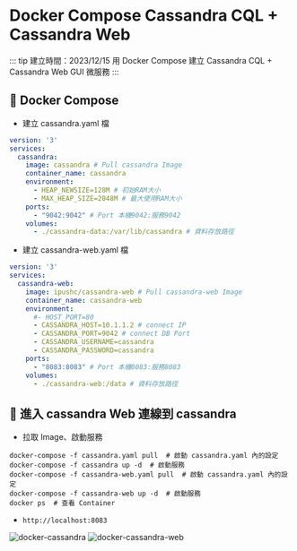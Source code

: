 # Docker Compose Cassandra CQL + Cassandra Web

::: tip 建立時間：2023/12/15
用 Docker Compose 建立 Cassandra CQL + Cassandra Web GUI 微服務
:::

## :pushpin: Docker Compose

- 建立 cassandra.yaml 檔
``` yaml
version: '3'
services:
  cassandra:
    image: cassandra # Pull cassandra Image
    container_name: cassandra
    environment:
      - HEAP_NEWSIZE=128M # 初始RAM大小
      - MAX_HEAP_SIZE=2048M # 最大使用RAM大小
    ports:
      - "9042:9042" # Port 本機9042:服務9042
    volumes:
      - ./cassandra-data:/var/lib/cassandra # 資料存放路徑
```

- 建立 cassandra-web.yaml 檔
``` yaml
version: '3'
services: 
  cassandra-web:
    image: ipushc/cassandra-web # Pull cassandra-web Image
    container_name: cassandra-web
    environment:
      #- HOST_PORT=80
      - CASSANDRA_HOST=10.1.1.2 # connect IP
      - CASSANDRA_PORT=9042 # connect DB Port
      - CASSANDRA_USERNAME=cassandra
      - CASSANDRA_PASSWORD=cassandra
    ports:
      - "8083:8083" # Port 本機8083:服務8083
    volumes:
      - ./cassandra-web:/data # 資料存放路徑
```

## :pushpin: 進入 cassandra Web 連線到 cassandra

- 拉取 Image、啟動服務
``` shell
docker-compose -f cassandra.yaml pull  # 啟動 cassandra.yaml 內的設定
docker-compose -f cassandra up -d  # 啟動服務
docker-compose -f cassandra-web.yaml pull  # 啟動 cassandra.yaml 內的設定
docker-compose -f cassandra-web up -d  # 啟動服務
docker ps  # 查看 Container
```

- `http://localhost:8083`

![docker-cassandra](/public/db/cassandra/cassandra.jpg)
![docker-cassandra-web](/public/db/cassandra/cassandra-web.jpg)
